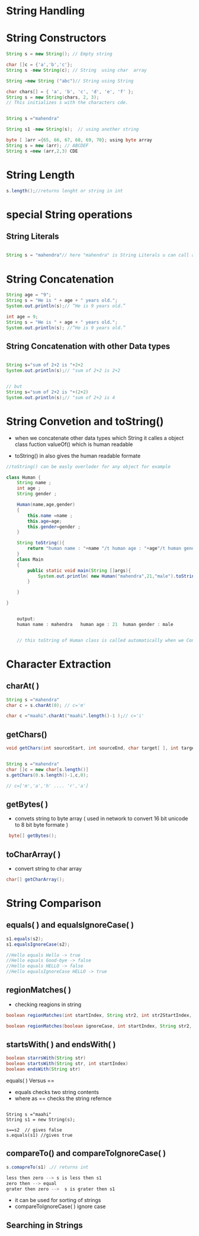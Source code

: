 # String Handling

# String Constructors

```java
String s = new String(); // Empty string

char []c = {'a','b','c'};
String s -new String(c); // String  using char  array

String =new String ("abc")// String using String

char chars[] = { 'a', 'b', 'c', 'd', 'e', 'f' };
String s = new String(chars, 2, 3);
// This initializes s with the characters cde.


String s ="mahendra"

String s1 -new String(s);  // using another string

byte [ ]arr ={65, 66, 67, 68, 69, 70}; using byte array
String s = new (arr); // ABCDEF
String s =new (arr,2,3) CDE

```

# String Length

```java
s.length();//returns lenght or string in int

```

# special String operations

## String Literals

```java

String s = "mahendra"// here "mahendra" is String Literals u can call all the String functions on the String Literals

```

# String Concatenation

```java
String age = "9";
String s = "He is " + age + " years old.";
System.out.println(s);// “He is 9 years old.”

```

```java
int age = 9;
String s = "He is " + age + " years old.";
System.out.println(s); //“He is 9 years old.”

```

## String Concatenation with other Data types

```java

String s="sum of 2+2 is "+2+2
System.out.println(s);// "sum of 2+2 is 2+2


// but
String s="sum of 2+2 is "+(2+2)
System.out.println(s);// "sum of 2+2 is 4


``` 

# String Convetion and toString()

- when we concatenate other data types which String it calles a object class fuction valueOf() which is human readable

- toString() in also gives the human readable formate

``` java
//toString() can be easly overloder for any object for example

class Human {
    String name ;
    int age ;
    String gender ;

    Human(name,age,gender)
    {
        this.name =name ;
        this.age=age;
        this.gender=gender ;
    }

    String toString(){
        return "human name : "+name "/t human age : "+age"/t human gender : "+gender;
    }
    class Main
    {
        public static void main(String []args){
            System.out.println( new Human("mahendra",21,"male").toString());
        }

    }

}


    output:
    human name : mahendra   human age : 21  human gender : male


    // this toString of Human class is called automatically when we Concatenate human obj with String
```

# Character Extraction

## charAt( )

```java
String s ="mahendra"
char c = s.charAt(0); // c='m'

char c ="maahi".charAt("maahi".length()-1 );// c='i'

```

## getChars()

```java
void getChars(int sourceStart, int sourceEnd, char target[ ], int targetStart)


String s ="mahendra"
char []c = new char[s.length()]
s.getChars(0.s.length()-1,c,0);

// c=['m','a','h' .... 'r','a']

```

## getBytes( )

- convets string to byte array ( used in network to convert 16 bit unicode to 8 bit byte formate )

```java
 byte[] getBytes();
```

## toCharArray( )

- convert string to char array

```java
char[] getCharArray();

```

# String Comparison

## equals( ) and equalsIgnoreCase( )

```java
s1.equals(s2);
s1.equalsIgnoreCase(s2);

//Hello equals Hello -> true
//Hello equals Good-bye -> false
//Hello equals HELLO -> false
//Hello equalsIgnoreCase HELLO -> true

```

## regionMatches( )

- checking reagions in string

```java
boolean regionMatches(int startIndex, String str2, int str2StartIndex, int numChars)

boolean regionMatches(boolean ignoreCase, int startIndex, String str2, int str2StartIndex, int numChars)

```

## startsWith( ) and endsWith( )

```java
boolean starrsWith(String str)
boolean startsWith(String str, int startIndex)
boolean endsWith(String str)

```

equals( ) Versus ==

* equals checks two string contents 
* where as == checks the string refernce 
```

String s ="maahi"
String s1 = new String(s);

s==s2  // gives false 
s.equals(s1) //gives true 

``` 

## compareTo() and compareToIgnoreCase( )

```java
s.comapreTo(s1) .// returns int

less then zero --> s is less then s1 
zero then --> equal 
grater then zero -->  s is grater then s1

```
* it can be used for sorting of strings 
* compareToIgnoreCase( ) ignore case 

## Searching in Strings



